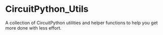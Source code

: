 # CircuitPython_Utils
A collection of CircuitPython utilities and helper functions to help you get more done with less effort.

